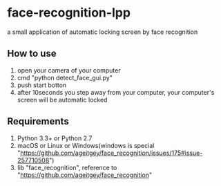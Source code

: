 # face-recognition-lpp
a small application of automatic locking screen by face recognition 

## How to use
1. open your camera of your computer
2. cmd "python detect_face_gui.py"
3. push start botton
4. after 10seconds you step away from your computer, your computer's screen will be automatic locked

## Requirements
1. Python 3.3+ or Python 2.7
2. macOS or Linux or Windows(windows is special "https://github.com/ageitgey/face_recognition/issues/175#issue-257710508")
3. lib "face_recognition", reference to "https://github.com/ageitgey/face_recognition"

